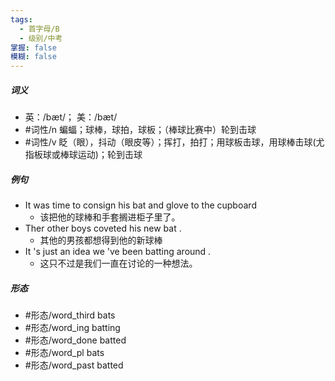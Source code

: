 ```yaml
---
tags:
  - 首字母/B
  - 级别/中考
掌握: false
模糊: false
---
```

##### 词义
- 英：/bæt/； 美：/bæt/
- #词性/n  蝙蝠；球棒，球拍，球板；（棒球比赛中）轮到击球
- #词性/v  眨（眼），抖动（眼皮等）；挥打，拍打；用球板击球，用球棒击球(尤指板球或棒球运动)；轮到击球
##### 例句
- It was time to consign his bat and glove to the cupboard
	- 该把他的球棒和手套搁进柜子里了。
- Ther other boys coveted his new bat .
	- 其他的男孩都想得到他的新球棒
- It 's just an idea we 've been batting around .
	- 这只不过是我们一直在讨论的一种想法。
##### 形态
- #形态/word_third bats
- #形态/word_ing batting
- #形态/word_done batted
- #形态/word_pl bats
- #形态/word_past batted
